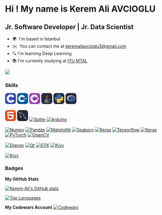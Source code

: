 Hi ! My name is Kerem Ali AVCIOGLU
==============================

Jr. Software Developer | Jr. Data Scientist
-----------------------------------------


* 🌍  I'm based in İstanbul
* ✉️  You can contact me at [keremaliavcioglu3@gmail.com](mailto:keremaliavcioglu3@gmail.com)
* 🔍 I'm learning Deep Learning
* 📚 I'm currently studying at [ITU MTAL](http://itumtal.meb.k12.tr)

<a href="https://www.github.com/Kerem-Ali" target="_blank" rel="noreferrer"><img
src="https://img.shields.io/github/followers/Kerem-Ali?logo=github&style=for-the-badge&style=flat-square&color=0891b2&labelColor=1c1917" /></a>

### Skills

<p align="left">
<a href="https://iso.org/" target="_blank" rel="noreferrer"><img src="https://github.com/tandpfun/skill-icons/raw/main/icons/C.svg" width="36" height="36" alt="C" /></a>
<a href="https://isocpp.org/" target="_blank" rel="noreferrer"><img src="https://github.com/tandpfun/skill-icons/raw/main/icons/CPP.svg" width="36" height="36" alt="C++" /></a>
<a href="https://docs.microsoft.com/en-us/dotnet/csharp/" target="_blank" rel="noreferrer"><img src="https://github.com/tandpfun/skill-icons/raw/main/icons/CS.svg" width="36" height="36" alt="C#" /></a>
<a href="https://www.oracle.com/java/" target="_blank" rel="noreferrer"><img src="https://github.com/tandpfun/skill-icons/raw/main/icons/Java-Dark.svg" width="36" height="36" alt="Java" /></a>
<a href="https://www.python.org/" target="_blank" rel="noreferrer"><img src="https://github.com/tandpfun/skill-icons/raw/main/icons/Python-Dark.svg" width="36" height="36" alt="Python" /></a>
<a href="https://www.r-project.org/" target="_blank" rel="noreferrer"><img src="https://raw.githubusercontent.com/tandpfun/skill-icons/main/icons/R-Dark.svg" width="36" height="36" alt="R" /></a>
<br><br>
<a href="https://developer.mozilla.org/en-US/docs/Glossary/HTML5" target="_blank" rel="noreferrer"><img src="https://github.com/tandpfun/skill-icons/raw/main/icons/HTML.svg" width="36" height="36" alt="HTML5" /></a>
<a href="https://www.mysql.com/" target="_blank" rel="noreferrer"><img src="https://github.com/tandpfun/skill-icons/raw/main/icons/MySQL-Dark.svg" width="36" height="36" alt="MySQL" /></a>
<a href="https://www.sqlite.org/" target="_blank" rel="noreferrer"><img src="https://github.com/marwin1991/profile-technology-icons/assets/136815194/82df4543-236b-4e45-9604-5434e3faab17" width="36" height="36" alt="Sqlite" /></a>
<a href="https://www.arduino.cc/" target="_blank" rel="noreferrer"><img src="https://github.com/marwin1991/profile-technology-icons/assets/136815194/a57a85ba-e2dd-4036-85b6-7e1532391627" width="36" height="36" alt="Arduino" /></a>
<br><br>
<a href="https://numpy.org/" target="_blank" rel="noreferrer"><img src="https://numpy.org/images/logo.svg" width="36" height="36" alt="Numpy" /></a>
<a href="https://pandas.pydata.org/" target="_blank" rel="noreferrer"><img src="https://pandas.pydata.org/static/img/pandas_mark.svg" width="36" height="36" alt="Pandas" /></a>
<a href="https://matplotlib.org/" target="_blank" rel="noreferrer"><img src="https://matplotlib.org/_static/images/documentation.svg" width="36" height="36" alt="Matplotlib" /></a>
<a href="https://seaborn.pydata.org/" target="_blank" rel="noreferrer"><img src="https://seaborn.pydata.org/_images/logo-mark-lightbg.svg" width="36" height="36" alt="Seaborn" /></a>
<a href="https://keras.io/" target="_blank" rel="noreferrer"><img src="https://upload.wikimedia.org/wikipedia/commons/a/ae/Keras_logo.svg" width="36" height="36" alt="Keras" /></a>
<a href="https://www.tensorflow.org/" target="_blank" rel="noreferrer"><img src="https://user-images.githubusercontent.com/25181517/223639822-2a01e63a-a7f9-4a39-8930-61431541bc06.png" width="36" height="36" alt="Tensorflow" /></a>
<a href="https://scikit-learn.org/" target="_blank" rel="noreferrer"><img src="https://scikit-learn.org/stable/_static/favicon.ico" width="36" height="36" alt="Keras" /></a>
<a href="https://pytorch.org/" target="_blank" rel="noreferrer"><img src="https://upload.wikimedia.org/wikipedia/commons/1/10/PyTorch_logo_icon.svg" width="36" height="36" alt="PyTorch" /></a>
<a href="https://opencv.org/" target="_blank" rel="noreferrer"><img src="https://www.vectorlogo.zone/logos/opencv/opencv-icon.svg" width="36" height="36" alt="OpenCV" /></a>
<br><br>
<a href="https://www.djangoproject.com/" target="_blank" rel="noreferrer"><img src="https://github.com/marwin1991/profile-technology-icons/assets/62091613/9bf5650b-e534-4eae-8a26-8379d076f3b4" width="36" height="36" alt="Django" /></a>
<a href="https://www.qt.io/" target="_blank" rel="noreferrer"><img src="https://github.com/marwin1991/profile-technology-icons/assets/136815194/11e7dfe7-c1f6-483c-9d92-276f1fa9363b" width="36" height="36" alt="Qt" /></a>
<a href="https://www.gtk.org/" target="_blank" rel="noreferrer"><img src="https://wiki.gnome.org/Projects/GTK/Logo?action=AttachFile&do=get&target=gtk-logo.png" width="36" height="36" alt="GTK" /></a>
<a href="https://www.kivy.org/" target="_blank" rel="noreferrer"><img src="https://upload.wikimedia.org/wikipedia/commons/5/58/Kivy_logo.png" width="36" height="36" alt="Kivy" /></a>
<br><br>
<a href="https://www.pardus.org.tr/" target="_blank" rel="noreferrer"><img src="https://avatars.githubusercontent.com/u/26787837?s=200&v=4" width="36" height="36" alt="Kivy" /></a>
</p>


### Badges

<b>My GitHub Stats</b>

<a href="http://www.github.com/Kerem-Ali"><img src="https://github-readme-stats.vercel.app/api?username=Kerem-Ali&show_icons=true&hide=&count_private=true&title_color=0891b2&text_color=ffffff&icon_color=0891b2&bg_color=1c1917&hide_border=true&show_icons=true" alt="Kerem-Ali's GitHub stats" /></a>

<a href="https://github.com/Kerem-Ali" align="left"><img src="https://github-readme-stats.vercel.app/api/top-langs/?username=Kerem-Ali&langs_count=10&title_color=0891b2&text_color=ffffff&icon_color=0891b2&bg_color=1c1917&hide_border=true&locale=en&custom_title=Top%20%Languages" alt="Top Languages" /></a>

<b>My Codewars Account</b>
<a href="https://www.codewars.com/users/Kerem_Ali/" align="center"><img src="https://www.codewars.com/users/Kerem_Ali/badges/large" alt="Codewars" /></a>
